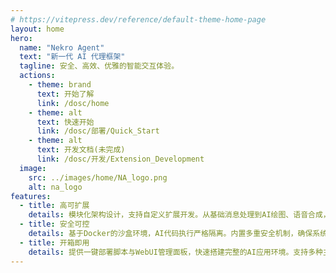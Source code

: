 ```yaml
---
# https://vitepress.dev/reference/default-theme-home-page
layout: home
hero:
  name: "Nekro Agent"
  text: "新一代 AI 代理框架"
  tagline: 安全、高效、优雅的智能交互体验。
  actions:
    - theme: brand
      text: 开始了解
      link: /dosc/home
    - theme: alt
      text: 快速开始
      link: /dosc/部署/Quick_Start
    - theme: alt
      text: 开发文档(未完成)
      link: /dosc/开发/Extension_Development
  image:
    src: ../images/home/NA_logo.png
    alt: na_logo
features:
  - title: 高可扩展
    details: 模块化架构设计，支持自定义扩展开发。从基础消息处理到AI绘图、语音合成，轻松扩展任意功能。
  - title: 安全可控
    details: 基于Docker的沙盒环境，AI代码执行严格隔离。内置多重安全机制，确保系统安全稳定运行。
  - title: 开箱即用
    details: 提供一键部署脚本与WebUI管理面板，快速搭建完整的AI应用环境。支持多种主流LLM与协议端。
---
```

<Confetti />